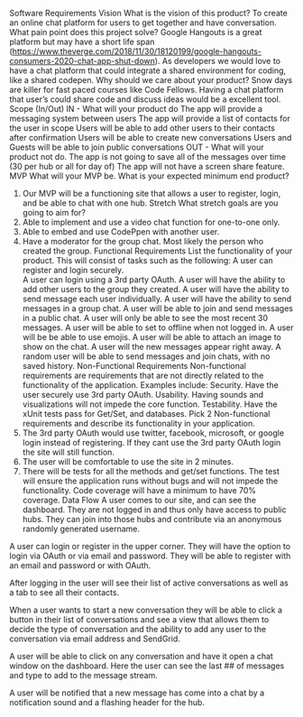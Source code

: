 Software Requirements
Vision
What is the vision of this product?
To create an online chat platform for users to get together and have conversation.
What pain point does this project solve?
Google Hangouts is a great platform but may have a short life span (https://www.theverge.com/2018/11/30/18120199/google-hangouts-consumers-2020-chat-app-shut-down). 
As developers we would love to have a chat platform that could integrate a shared environment for coding, like a shared codepen.
Why should we care about your product?
Snow days are killer for fast paced courses like Code Fellows. Having a chat platform that user’s could share code and discuss ideas would be a excellent tool.
Scope (In/Out)
IN - What will your product do
The app will provide a messaging system between users
The app will provide a list of contacts for the user in scope
Users will be able to add other users to their contacts after confirmation
Users will be able to create new conversations
Users and Guests will be able to join public conversations
OUT - What will your product not do.
The app is not going to save all of the messages over time (30 per hub or all for day of)
The app will not have a screen share feature.
MVP
What will your MVP be. What is your expected minimum end product?
1. Our MVP will be a functioning site that allows a user to register, login, and be able to chat with one hub.
Stretch
What stretch goals are you going to aim for?
1. Able to implement and use a video chat function for one-to-one only.
2. Able to embed and use CodePpen with another user.
3. Have a moderator for the group chat.  Most likely the person who created the group.
Functional Requirements
List the functionality of your product. This will consist of tasks such as the following:
A user can register and login securely.  
A user can login using a 3rd party OAuth.
A user will have the ability to add other users to the group they created.
A user will have the ability to send message each user individually.
A user will have the ability to send messages in a group chat.
A user will be able to join and send messages in a public chat.
A user will only be able to see the most recent 30 messages.
A user will be able to set to offline when not logged in.
A user will be be able to use emojis.
A user will be able to attach an image to show on the chat.
A user will the new messages appear right away.
A random user will be able to send messages and join chats, with no saved history. 
Non-Functional Requirements
Non-functional requirements are requirements that are not directly related to the functionality of the application.
Examples include:
Security.  Have the user securely use 3rd party OAuth.
Usability.  Having sounds and visualizations will not impede the core function.
Testability.  Have the xUnit tests pass for Get/Set, and databases.
Pick 2 Non-functional requirements and describe its functionality in your application. 
1.  The 3rd party OAuth would use twitter, facebook, microsoft, or google login instead of registering.  If they cant use the 3rd party OAuth login the site will still function. 
2.  The user will be comfortable to use the site in 2 minutes.
3. There will be tests for all the methods and get/set functions.  The test will ensure the application runs without bugs and will not impede the functionality.   Code coverage will have a minimum to have 70% coverage.
Data Flow
A user comes to our site, and can see the dashboard. They are not logged in and thus only have access to public hubs. They can join into those hubs and contribute via an anonymous randomly generated username. 

A user can login or register in the upper corner. They will have the option to login via OAuth or via email and password. They will be able to register with an email and password or with OAuth.

After logging in the user will see their list of active conversations as well as a tab to see all their contacts. 

When a user wants to start a new conversation they will be able to click a button in their list of conversations and see a view that allows them to decide the type of conversation and the ability to add any user to the conversation via email address and SendGrid.

A user will be able to click on any conversation and have it open a chat window on the dashboard. Here the user can see the last ## of messages and type to add to the message stream.

A user will be notified that a new message has come into a chat by a notification sound and a flashing header for the hub.
